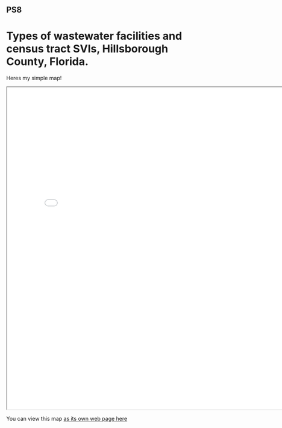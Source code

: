 ## PS8 

# Types of wastewater facilities and census tract SVIs, Hillsborough County, Florida. 

Heres my simple map! 

<iframe src="Noam_Aharon.html" height="855" width="800"></iframe>

You can view this map [as its own web page here](Noam_Aharon.html)


